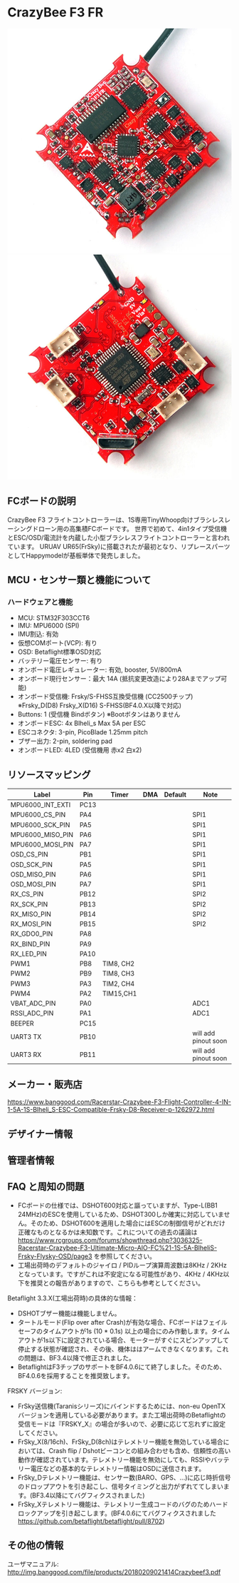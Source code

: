 # CrazyBee F3 FR
![CrazyBee F3 FR front](images/CrazyBeeF3FRtop.jpg)
![CrazyBee F3 FR back](images/CrazyBeeF3FRbottom.jpg)

## FCボードの説明
CrazyBee F3 フライトコントローラーは、1S専用TinyWhoop向けブラシレスレーシングドローン用の高集積FCボードです。
世界で初めて、4in1タイプ受信機とESC/OSD/電流計を内蔵した小型ブラシレスフライトコントローラーと言われています。
URUAV UR65(FrSky)に搭載されたが最初となり、リプレースパーツとしてHappymodelが基板単体で発売しました。

## MCU・センサー類と機能について

### ハードウェアと機能

  - MCU: STM32F303CCT6
  - IMU: MPU6000 (SPI) 
  - IMU割込: 有効
  - 仮想COMポート(VCP): 有り
  - OSD: Betaflight標準OSD対応
  - バッテリー電圧センサー: 有り
  - オンボード電圧レギュレーター: 有効, booster, 5V/800mA
  - オンボード現行センサー：最大 14A (抵抗変更改造により28Aまでアップ可能)
  - オンボード受信機: Frsky/S-FHSS互換受信機 (CC2500チップ) ※Frsky_D(D8) Frsky_X(D16) S-FHSS(BF4.0.X以降で対応)
  - Buttons: 1 (受信機 Bindボタン) ※Bootボタンはありません
  - オンボードESC: 4x Blheli_s Max 5A per ESC
  - ESCコネクタ: 3-pin, PicoBlade 1.25mm pitch
  - ブザー出力: 2-pin, soldering pad
  - オンボードLED: 4LED (受信機用 赤x2 白x2)

## リソースマッピング

| Label                      | Pin | Timer  | DMA | Default     | Note                             |
|----------------------------|------|-------|-----|-------------|----------------------------------|
| MPU6000_INT_EXTI           | PC13 |       |     |             |                                  |
| MPU6000_CS_PIN             | PA4  |       |     |             |    SPI1                          |
| MPU6000_SCK_PIN            | PA5  |       |     |             |    SPI1                          |
| MPU6000_MISO_PIN           | PA6  |       |     |             |    SPI1                          |
| MPU6000_MOSI_PIN           | PA7  |       |     |             |    SPI1                          |
| OSD_CS_PIN                 | PB1  |       |     |             |    SPI1                          |
| OSD_SCK_PIN                | PA5  |       |     |             |    SPI1                          |
| OSD_MISO_PIN               | PA6  |       |     |             |    SPI1                          |
| OSD_MOSI_PIN               | PA7  |       |     |             |    SPI1                          |
| RX_CS_PIN                  | PB12 |       |     |             |    SPI2                          |
| RX_SCK_PIN                 | PB13 |       |     |             |    SPI2                          |
| RX_MISO_PIN                | PB14 |       |     |             |    SPI2                          |
| RX_MOSI_PIN                | PB15 |       |     |             |    SPI2                          |
| RX_GDO0_PIN                | PA8  |       |     |             |                                  |
| RX_BIND_PIN                | PA9  |       |     |             |                                  |
| RX_LED_PIN                 | PA10 |       |     |             |                                  |
| PWM1                       | PB8  | TIM8, CH2 | |             |                                  |
| PWM2                       | PB9  | TIM8, CH3 | |             |                                  |
| PWM3                       | PA3  | TIM2, CH4 | |             |                                  |
| PWM4                       | PA2  | TIM15,CH1 | |             |                                  |
| VBAT_ADC_PIN               | PA0  |       |     |             |      ADC1                        |
| RSSI_ADC_PIN               | PA1  |       |     |             |      ADC1                        |
| BEEPER                     | PC15 |       |     |             |                                  |
| UART3 TX                   | PB10 |       |     |             |      will add pinout soon        |
| UART3 RX                   | PB11 |       |     |             |      will add pinout soon        |


## メーカー・販売店

https://www.banggood.com/Racerstar-Crazybee-F3-Flight-Controller-4-IN-1-5A-1S-Blheli_S-ESC-Compatible-Frsky-D8-Receiver-p-1262972.html

## デザイナー情報

## 管理者情報

## FAQ と周知の問題

 - FCボードの仕様では、DSHOT600対応と謳っていますが、Type-L(BB1 24MHz)のESCを使用しているため、DSHOT300しか確実に対応していません。そのため、DSHOT600を適用した場合にはESCの制御信号がどれだけ正確なものとなるかは未知数です。これについての過去の議論は https://www.rcgroups.com/forums/showthread.php?3036325-Racerstar-Crazybee-F3-Ultimate-Micro-AIO-FC%21-1S-5A-BlheliS-Frsky-Flysky-OSD/page3 を参照してください。
- 工場出荷時のデフォルトのジャイロ / PIDループ演算周波数は8KHz / 2KHzとなっています。ですがこれは不安定になる可能性があり、4KHz / 4KHz以下を推奨との報告がありますので、こちらも参考としてください。


Betaflight 3.3.X(工場出荷時)の具体的な情報：

- DSHOTブザー機能は機能しません。
- タートルモード(Flip over after Crash)が有効な場合、FCボードはフェイルセーフのタイムアウトが1s (10 * 0.1s) 以上の場合にのみ作動します。タイムアウトが1s以下に設定されている場合、モーターがすぐにスピンアップして停止する状態が確認され、その後、機体ははアームできなくなります。これの問題は、BF3.4以降で修正されました。
- BetaflightはF3チップのサポートをBF4.0.6にて終了しました。そのため、BF4.0.6を採用することを推奨致します。


FRSKY バージョン:

- FrSky送信機(Taranisシリーズ)にバインドするためには、non-eu OpenTXバージョンを適用している必要があります。また工場出荷時のBetaflightの受信モードは『FRSKY_X』の場合が多いので、必要に応じて忘れずに設定してください。
- FrSky_X(8/16ch)、FrSky_D(8ch)はテレメトリー機能を無効している場合においては、Crash flip / Dshotビーコンとの組み合わせも含め、信頼性の高い動作が確認されています。テレメトリー機能を無効にしても、RSSIやバッテリー電圧などの基本的なテレメトリー情報はOSDに送信されます。
- FrSky_Dテレメトリー機能は、センサー数(BARO、GPS、...)に応じ時折信号のドロップアウトを引き起こし、信号タイミングと出力がずれててしまいます。(BF3.4以降にてバグフィクスされました)
- FrSky_Xテレメトリー機能は、テレメトリー生成コードのバグのためハードロックアップを引き起こします。(BF4.0.6にてバグフィクスされました https://github.com/betaflight/betaflight/pull/8702)


## その他の情報
   ユーザマニュアル: http://img.banggood.com/file/products/20180209021414Crazybeef3.pdf

